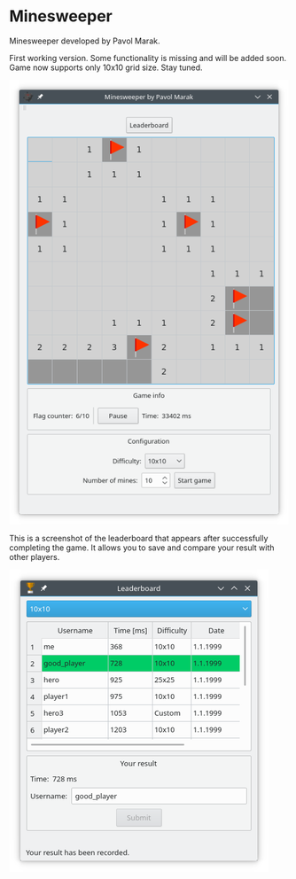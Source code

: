 # Minesweeper
Minesweeper developed by Pavol Marak.

First working version. Some functionality is missing and will be added soon. Game now supports only 10x10 grid size. Stay tuned.

![Mines](mines_app.png)

This is a screenshot of the leaderboard that appears after successfully completing the game. It allows you to save and compare your result with other players. 

![Leaderboard](leaderboard.png)
